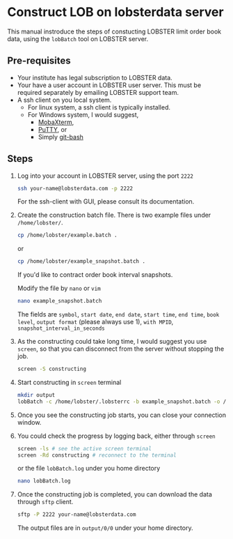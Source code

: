 # Construct LOB on lobsterdata server
This manual instroduce the steps of constucting LOBSTER limit order book data, using the `lobBatch` tool on LOBSTER server.

## Pre-requisites
* Your institute has legal subscription to LOBSTER data.
* Your have a user account in LOBSTER user server. This must be required separately by emailing LOBSTER support team.
* A ssh client on you local system.
    - For linux system, a ssh client is typically installed.
    - For Windows system, I would suggest,
        - [MobaXterm](https://mobaxterm.mobatek.net/), 
        - [PuTTY](https://www.putty.org/), or
        - Simply [git-bash](https://git-scm.com/downloads) 

## Steps
1. Log into your account in LOBSTER server, using the port `2222`
   ```bash
   ssh your-name@lobsterdata.com -p 2222
   ``` 
   For the ssh-client with GUI, please consult its documentation.
2. Create the construction batch file. There is two example files under `/home/lobster/`.
   ```bash
   cp /home/lobster/example.batch .
   ```
   or  
   ```bash
   cp /home/lobster/example_snapshot.batch .
   ```
   If you'd like to contract order book interval snapshots.
   
   Modify the file by `nano` or `vim`
   ```bash
   nano example_snapshot.batch
   ``` 
   The fields are `symbol`, `start date`, `end date`, `start time`, `end time`, `book level`, `output format` (please always use 1), `with MPID`, `snapshot_interval_in_seconds`
4. As the constructing could take long time, I would suggest you use `screen`, so that you can disconnect from the server without stopping the job.
   ```bash
   screen -S constructing
   ```
5. Start constructing in `screen` terminal
   ```bash
   mkdir output
   lobBatch -c /home/lobster/.lobsterrc -b example_snapshot.batch -o /home/your-name/output
   ```
6. Once you see the constructing job starts, you can close your connection window.
7. You could check the progress by logging back, either through `screen`
   ```bash
   screen -ls # see the active screen terminal
   screen -Rd constructing # reconnect to the terminal
   ```
   or the file `lobBatch.log` under you home directory
   ```bash
   nano lobBatch.log
   ```
8. Once the constructing job is completed, you can download the data through `sftp` client.
   ```bash
   sftp -P 2222 your-name@lobsterdata.com
   ```
   The output files are in `output/0/0` under your home directory.
